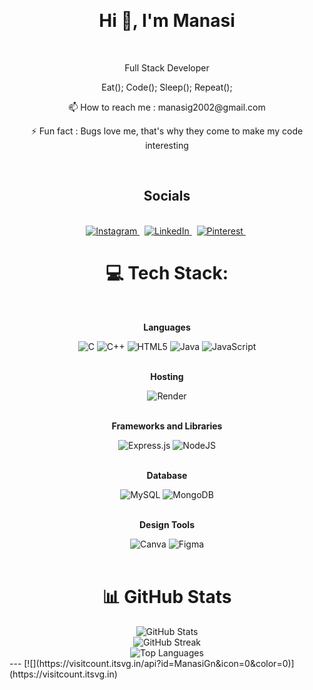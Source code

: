 <br><h1 align="center">Hi 👋, I'm Manasi</h1>
<br><p align="center">Full Stack Developer</p>
<p align="center">Eat(); Code(); Sleep(); Repeat();</p>
<p align="center">📫 How to reach me : manasig2002@gmail.com</p>
<p align="center">⚡ Fun fact : Bugs love me, that's why they come to make my code interesting</p><br>


<h2 align="center">Socials</h2>
<br>
<div align="center">
  <a href="https://instagram.com/manasi_g_namb">
  <img src="https://img.shields.io/badge/Instagram-%23E4405F.svg?logo=Instagram&logoColor=white" alt="Instagram">
</a>&nbsp;

<a href="https://linkedin.com/in/manasi-g-1a240729a">
  <img src="https://img.shields.io/badge/LinkedIn-%230077B5.svg?logo=linkedin&logoColor=white" alt="LinkedIn">
</a>&nbsp;

<a href="https://pinterest.com/manasig2002">
  <img src="https://img.shields.io/badge/Pinterest-%23E60023.svg?logo=Pinterest&logoColor=white" alt="Pinterest">
</a>&nbsp;
<br>
</div>

<h1 align="center">💻 Tech Stack:</h1>
<div align="center">
  <div>
    <br><b><p>Languages</p></b>
    <img src="https://img.shields.io/badge/c-%2300599C.svg?style=for-the-badge&logo=c&logoColor=white" alt="C">
    <img src="https://img.shields.io/badge/c++-%2300599C.svg?style=for-the-badge&logo=c%2B%2B&logoColor=white" alt="C++">
    <img src="https://img.shields.io/badge/html5-%23E34F26.svg?style=for-the-badge&logo=html5&logoColor=white" alt="HTML5">
    <img src="https://img.shields.io/badge/java-%23ED8B00.svg?style=for-the-badge&logo=openjdk&logoColor=white" alt="Java">
    <img src="https://img.shields.io/badge/javascript-%23323330.svg?style=for-the-badge&logo=javascript&logoColor=%23F7DF1E" alt="JavaScript">
  </div><br>
  
  <div>
    <b><p>Hosting</p></b>
    <img src="https://img.shields.io/badge/Render-%46E3B7.svg?style=for-the-badge&logo=render&logoColor=white" alt="Render">
  </div><br>
  
  <div>
    <b><p>Frameworks and Libraries</p></b>
    <img src="https://img.shields.io/badge/express.js-%23404d59.svg?style=for-the-badge&logo=express&logoColor=%2361DAFB" alt="Express.js">
    <img src="https://img.shields.io/badge/node.js-6DA55F?style=for-the-badge&logo=node.js&logoColor=white" alt="NodeJS">
  </div><br>
  
  <div>
    <b><p>Database</p></b>
    <img src="https://img.shields.io/badge/mysql-%2300000f.svg?style=for-the-badge&logo=mysql&logoColor=white" alt="MySQL">
    <img src="https://img.shields.io/badge/MongoDB-%234ea94b.svg?style=for-the-badge&logo=mongodb&logoColor=white" alt="MongoDB">
  </div><br>
  
  <div>
    <b><p>Design Tools</p></b>
    <img src="https://img.shields.io/badge/Canva-%2300C4CC.svg?style=for-the-badge&logo=Canva&logoColor=white" alt="Canva">
    <img src="https://img.shields.io/badge/figma-%23F24E1E.svg?style=for-the-badge&logo=figma&logoColor=white" alt="Figma">
  </div>
</div><br>

<h1 align="center">📊 GitHub Stats</h1>
<div align="center">
  <img src="https://github-readme-stats.vercel.app/api?username=ManasiGn&theme=dark&hide_border=true&include_all_commits=true&count_private=true" alt="GitHub Stats">
<br>
<img src="https://github-readme-streak-stats.herokuapp.com/?user=ManasiGn&theme=dark&hide_border=true" alt="GitHub Streak">
<br>
<img src="https://github-readme-stats.vercel.app/api/top-langs/?username=ManasiGn&theme=dark&hide_border=true&include_all_commits=true&count_private=true&layout=compact" alt="Top Languages">
</div>
---
[![](https://visitcount.itsvg.in/api?id=ManasiGn&icon=0&color=0)](https://visitcount.itsvg.in)


